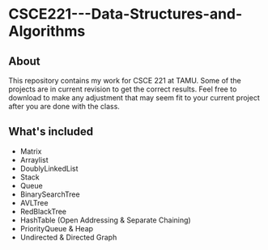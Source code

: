 # CSCE221---Data-Structures-and-Algorithms

## About

This repository contains my work for CSCE 221 at TAMU. Some of the projects are in current revision to get the correct results. Feel free to download to make any adjustment that may seem fit to your current project after you are done with the class.

## What's included 
- Matrix
- Arraylist
- DoublyLinkedList
- Stack
- Queue
- BinarySearchTree
- AVLTree
- RedBlackTree
- HashTable (Open Addressing & Separate Chaining)
- PriorityQueue & Heap
- Undirected & Directed Graph
